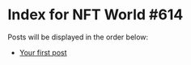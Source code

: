 # Index for NFT World #614
Posts will be displayed in the order below:

- [Your first post](./001-first.md)

